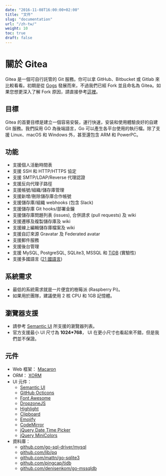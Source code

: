 ```yaml
---
date: "2016-11-08T16:00:00+02:00"
title: "文件"
slug: "documentation"
url: "/zh-tw/"
weight: 10
toc: true
draft: false
---
```


# 關於 Gitea

Gitea 是一個可自行託管的 Git 服務。你可以拿 GitHub、Bitbucket 或 Gitlab 來比較看看。初期是從 [Gogs](http://gogs.io) 發展而來，不過我們已經 Fork 並且命名為 Gitea。如果您想更深入了解 Fork 原因，請直接參考[這裡](https://blog.gitea.io/2016/12/welcome-to-gitea/)。

## 目標

Gitea 的首要目標是建立一個容易安裝，運行快速，安装和使用體驗良好的自建 Git 服務。我們採用 GO 為後端語言，Go 可以產生各平台使用的執行檔。除了支援 Linux、macOS 和 Windows 外，甚至還包含 ARM 和 PowerPC。

## 功能

- 支援個人活動時間表
- 支援 SSH 和 HTTP/HTTPS 協定
- 支援 SMTP/LDAP/Reverse 代理認證
- 支援反向代理子路徑
- 支援帳號/組織/儲存庫管理
- 支援新增/刪除儲存庫合作帳號
- 支援儲存庫/組織 webhooks (包含 Slack)
- 支援儲存庫 Git hooks/部署金鑰
- 支援儲存庫問題列表 (issues), 合併請求 (pull requests) 及 wiki
- 支援遷移及複製儲存庫及 wiki
- 支援線上編輯儲存庫檔案及 wiki
- 支援自訂來源 Gravatar 及 Federated avatar
- 支援郵件服務
- 支援後台管理
- 支援 MySQL, PostgreSQL, SQLite3, MSSQL 和 [TiDB](https://github.com/pingcap/tidb) (實驗性)
- 支援多國語言 ([21 國語言](https://github.com/go-gitea/gitea/tree/master/options/locale))

## 系統需求

- 最低的系統需求就是一片便宜的樹莓派 (Raspberry Pi)。
- 如果用於團隊，建議使用 2 核 CPU 和 1GB 記憶體。

## 瀏覽器支援

- 請參考 [Semantic UI](https://github.com/Semantic-Org/Semantic-UI#browser-support) 所支援的瀏覽器列表。
- 官方支援最小 UI 尺寸為 **1024*768**， UI 在更小尺寸也看起來不錯，但是我們並不保證。

## 元件

* Web 框架： [Macaron](http://go-macaron.com/)
* ORM： [XORM](https://github.com/go-xorm/xorm)
* UI 元件：
  * [Semantic UI](http://semantic-ui.com/)
  * [GitHub Octicons](https://octicons.github.com/)
  * [Font Awesome](http://fontawesome.io/)
  * [DropzoneJS](http://www.dropzonejs.com/)
  * [Highlight](https://highlightjs.org/)
  * [Clipboard](https://zenorocha.github.io/clipboard.js/)
  * [Emojify](https://github.com/Ranks/emojify.js)
  * [CodeMirror](https://codemirror.net/)
  * [jQuery Date Time Picker](https://github.com/xdan/datetimepicker)
  * [jQuery MiniColors](https://github.com/claviska/jquery-minicolors)
* 資料庫：
  * [github.com/go-sql-driver/mysql](https://github.com/go-sql-driver/mysql)
  * [github.com/lib/pq](https://github.com/lib/pq)
  * [github.com/mattn/go-sqlite3](https://github.com/mattn/go-sqlite3)
  * [github.com/pingcap/tidb](https://github.com/pingcap/tidb)
  * [github.com/denisenkom/go-mssqldb](https://github.com/denisenkom/go-mssqldb)
